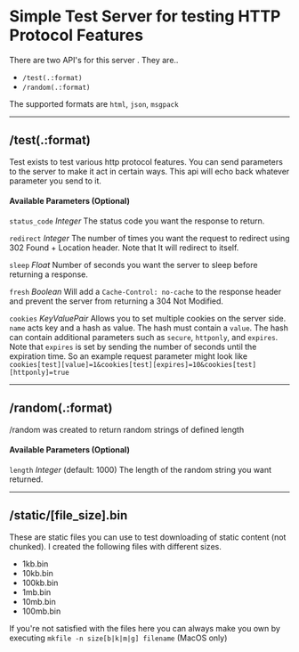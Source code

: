 # Simple Test Server for testing HTTP Protocol Features

There are two API's for this server . They are..

- `/test(.:format)`
- `/random(.:format)`

The supported formats are `html`, `json`, `msgpack`

---

## /test(.:format)

Test exists to test various http protocol features. You can send parameters to the server to make it act in certain ways.
This api will echo back whatever parameter you send to it.

#### Available Parameters (Optional)

`status_code` *Integer*
The status code you want the response to return.

`redirect` *Integer*
The number of times you want the request to redirect using 302 Found + Location header. Note that It will redirect to itself. 

`sleep` *Float*
Number of seconds you want the server to sleep before returning a response.

`fresh` *Boolean*
Will add a `Cache-Control: no-cache` to the response header and prevent the server from returning a 304 Not Modified.

`cookies` *KeyValuePair*
Allows you to set multiple cookies on the server side. `name` acts key and a hash as value. The hash must contain a `value`. The hash can contain additional parameters such as `secure`, `httponly`, and `expires`. Note that `expires` is set by sending the number of seconds until the expiration time. So an example request parameter might look like `cookies[test][value]=1&cookies[test][expires]=10&cookies[test][httponly]=true`

---

## /random(.:format)

/random was created to return random strings of defined length

#### Available Parameters (Optional)

`length` *Integer* (default: 1000)
The length of the random string you want returned. 

---

## /static/[file_size].bin

These are static files you can use to test downloading of static content (not chunked). I created the following files with different sizes.

- 1kb.bin
- 10kb.bin
- 100kb.bin
- 1mb.bin
- 10mb.bin
- 100mb.bin

If you're not satisfied with the files here you can always make you own by executing `mkfile -n size[b|k|m|g] filename` (MacOS only)
